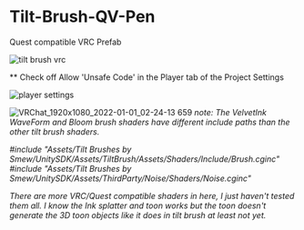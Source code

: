 # Tilt-Brush-QV-Pen
Quest compatible VRC Prefab

![tilt brush vrc](https://user-images.githubusercontent.com/93958928/147859838-33bf47ad-c2dd-45b9-86ff-62b5f7acf142.gif)


 ** Check off Allow 'Unsafe Code' in the Player tab of the Project Settings

![player settings](https://user-images.githubusercontent.com/93958928/147859545-5fe32b22-21ef-440e-82a9-e13523fb6cbb.PNG)

![VRChat_1920x1080_2022-01-01_02-24-13 659](https://user-images.githubusercontent.com/93958928/147859577-f3d01a11-a4c2-4adf-ab95-df3d3eb74314.png)
<i>
note: The VelvetInk WaveForm and Bloom brush shaders have different include paths than the other tilt brush shaders.

#include "Assets/Tilt Brushes by Smew/UnitySDK/Assets/TiltBrush/Assets/Shaders/Include/Brush.cginc"
#include "Assets/Tilt Brushes by Smew/UnitySDK/Assets/ThirdParty/Noise/Shaders/Noise.cginc"

There are more VRC/Quest compatible shaders in here, I just haven't tested them all. I know the Ink splatter and toon works 
but the toon doesn't generate the 3D toon objects like it does in tilt brush at least not yet.

</i>
